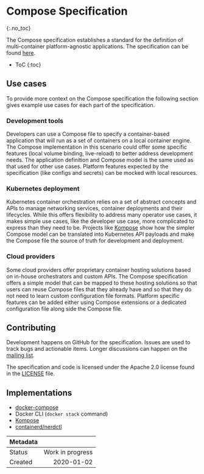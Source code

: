 # Compose Specification
{:.no_toc}

The Compose specification establishes a standard for the definition of
multi-container platform-agnostic applications. The specification can be found
[here](spec.md).

* ToC
{:toc}

## Use cases

To provide more context on the Compose specification the following section gives
example use cases for each part of the specification.

### Development tools

Developers can use a Compose file to specify a container-based application
that will run as a set of containers on a local container engine. The Compose
implementation in this scenario could offer some specific features (local
volume binding, live-reload) to better address development needs. The
application definition and Compose model is the same used as that used for other
use cases. Platform features expected by the specification (like configs and
secrets) can be mocked with local resources.

### Kubernetes deployment

Kubernetes container orchestration relies on a set of abstract concepts and
APIs to manage networking services, container deployments and their lifecycles.
While this offers flexibility to address many operator use cases, it makes
simple use cases, like the developer use case, more complicated to express than
they need to be. Projects like [Kompose](https://github.com/kubernetes/kompose)
show how the simpler Compose model can be translated into Kubernetes API
payloads and make the Compose file the source of truth for development and
deployment.

### Cloud providers

Some cloud providers offer proprietary container hosting solutions based on
in-house orchestrators and custom APIs. The Compose specification offers a
simple model that can be mapped to these hosting solutions so that users can
reuse Compose files that they already have and so that they do not need to learn
custom configuration file formats. Platform specific features can be added
either using Compose extensions or a dedicated configuration file along side the
Compose file.

## Contributing

Development happens on GitHub for the specification. Issues are used to track
bugs and actionable items. Longer discussions can happen on the
[mailing list](https://groups.google.com/forum/#!forum/compose-spec).

The specification and code is licensed under the Apache 2.0 license found in the
[LICENSE](LICENSE) file.

## Implementations

* [docker-compose](https://github.com/docker/compose)
* Docker CLI (`docker stack` command)
* [Kompose](https://github.com/kubernetes/kompose)
* [containerd/nerdctl](https://github.com/containerd/nerdctl)

| Metadata |                  |
| -------- | ---------------: |
| Status   | Work in progress |
| Created  | 2020-01-02       |
